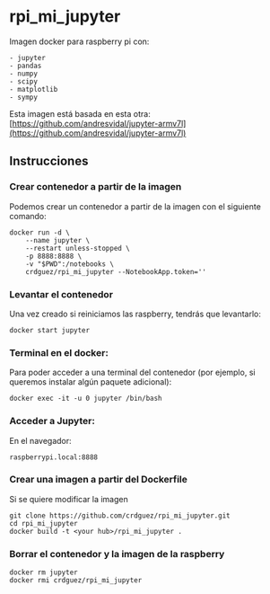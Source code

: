 # rpi_mi_jupyter

Imagen docker para raspberry pi con:

	- jupyter
	- pandas
	- numpy
	- scipy
	- matplotlib
	- sympy

Esta imagen está basada en esta otra: [https://github.com/andresvidal/jupyter-armv7l](https://github.com/andresvidal/jupyter-armv7l)
											
## Instrucciones

### Crear contenedor a partir de la imagen

Podemos crear un contenedor a partir de la imagen con el siguiente comando:

    docker run -d \
        --name jupyter \
        --restart unless-stopped \
        -p 8888:8888 \
        -v "$PWD":/notebooks \
        crdguez/rpi_mi_jupyter --NotebookApp.token=''


### Levantar el contenedor

Una vez creado si reiniciamos las raspberry, tendrás que levantarlo:

    docker start jupyter

### Terminal en el docker:

Para poder acceder a una terminal del contenedor (por ejemplo, si queremos instalar algún paquete adicional):

    docker exec -it -u 0 jupyter /bin/bash


### Acceder a Jupyter:

En el navegador: 

    raspberrypi.local:8888


### Crear una imagen a partir del Dockerfile

Si se quiere modificar la imagen 

    git clone https://github.com/crdguez/rpi_mi_jupyter.git
    cd rpi_mi_jupyter
    docker build -t <your hub>/rpi_mi_jupyter .

### Borrar el contenedor y la imagen de la raspberry

    docker rm jupyter
    docker rmi crdguez/rpi_mi_jupyter



